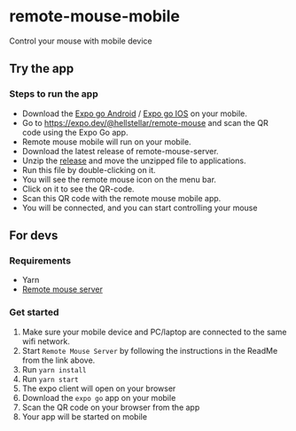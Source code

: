 # remote-mouse-mobile

Control your mouse with mobile device

## Try the app
### Steps to run the app

- Download the [Expo go Android](https://play.google.com/store/apps/details?id=host.exp.exponent&hl=en_IN&gl=US) /
  [Expo go IOS](https://apps.apple.com/us/app/expo-go/id982107779) on your mobile.
- Go to https://expo.dev/@hellstellar/remote-mouse and scan the QR code using the Expo Go app.
- Remote mouse mobile will run on your mobile.
- Download the latest release of remote-mouse-server.
- Unzip
  the [release](https://github.com/Hellstellar/remote-mouse-server/releases/download/v0.5.0-alpha/Remote.Mouse-darwin-x64-0.5.0.zip)
  and move the unzipped file to applications.
- Run this file by double-clicking on it.
- You will see the remote mouse icon on the menu bar.
- Click on it to see the QR-code.
- Scan this QR code with the remote mouse mobile app.
- You will be connected, and you can start controlling your mouse

## For devs

### Requirements

- Yarn
- [Remote mouse server](https://github.com/Hellstellar/remote-mouse-server)

### Get started

1. Make sure your mobile device and PC/laptop are connected to the same wifi network.
2. Start `Remote Mouse Server` by following the instructions in the ReadMe from the link above.
3. Run `yarn install`
4. Run `yarn start`
5. The expo client will open on your browser
6. Download the `expo go` app on your mobile
7. Scan the QR code on your browser from the app
8. Your app will be started on mobile
